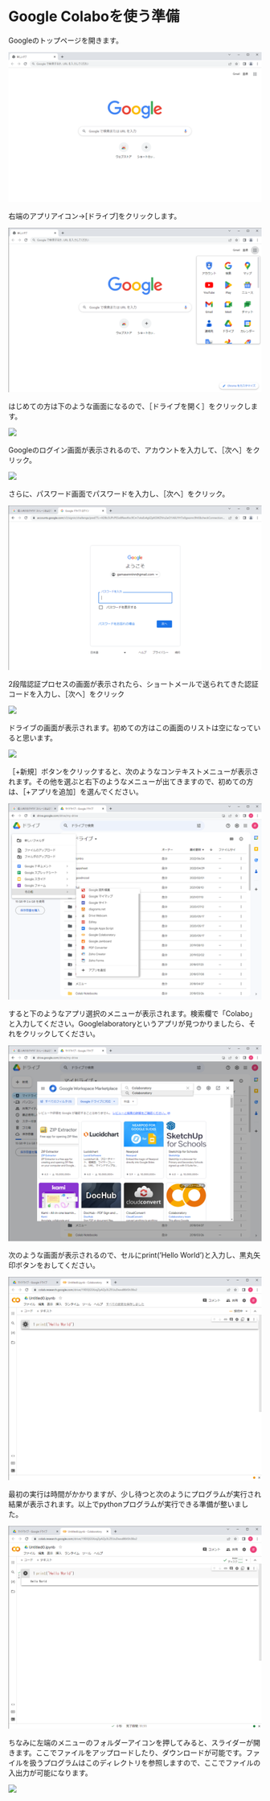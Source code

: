 # Google Colaboを使う準備

Googleのトップページを開きます。

![](./images/gc01.png)

右端のアプリアイコン→[ドライブ]をクリックします。

![](./images/gc02.png)

はじめての方は下のような画面になるので、［ドライブを開く］をクリックします。

![](./imges/gc03.png)

Googleのログイン画面が表示されるので、アカウントを入力して、［次へ］をクリック。

![](./imges/gc04.png)

さらに、パスワード画面でパスワードを入力し、［次へ］をクリック。

![](./images/gc05.png)

2段階認証プロセスの画面が表示されたら、ショートメールで送られてきた認証コードを入力し、［次へ］をクリック

![](./imges/gc06.png)

ドライブの画面が表示されます。初めての方はこの画面のリストは空になっていると思います。

![](./images/07.png)

［+新規］ボタンをクリックすると、次のようなコンテキストメニューが表示されます。その他を選ぶと右下のようなメニューが出てきますので、初めての方は、［+アプリを追加］を選んでください。

![](./images/gc08.png)

すると下のようなアプリ選択のメニューが表示されます。検索欄で「Colabo」と入力してください。Googlelaboratoryというアプリが見つかりましたら、それをクリックしてください。

![](./images/gc09.png)

次のような画面が表示されるので、セルにprint(’Hello World’)と入力し、黒丸矢印ボタンをおしてください。

![](./images/gc11.png)

最初の実行は時間がかかりますが、少し待つと次のようにプログラムが実行され結果が表示されます。以上でpythonプログラムが実行できる準備が整いました。

![](./images/gc12.png)

ちなみに左端のメニューのフォルダーアイコンを押してみると、スライダーが開きます。ここでファイルをアップロードしたり、ダウンロードが可能です。ファイルを扱うプログラムはこのディレクトリを参照しますので、ここでファイルの入出力が可能になります。

![](gc13.png)
